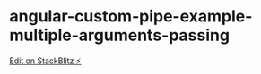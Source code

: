 # angular-custom-pipe-example-multiple-arguments-passing

[Edit on StackBlitz ⚡️](https://stackblitz.com/edit/angular-custom-pipe-example-multiple-arguments-passing)